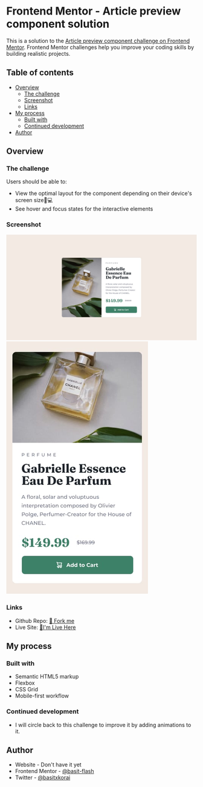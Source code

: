 # Frontend Mentor - Article preview component solution

This is a solution to the [Article preview component challenge on Frontend Mentor](https://www.frontendmentor.io/challenges/article-preview-component-dYBN_pYFT). Frontend Mentor challenges help you improve your coding skills by building realistic projects.

## Table of contents

- [Overview](#overview)
  - [The challenge](#the-challenge)
  - [Screenshot](#screenshot)
  - [Links](#links)
- [My process](#my-process)
  - [Built with](#built-with)
  - [Continued development](#continued-development)
- [Author](#author)

## Overview

### The challenge

Users should be able to:

- View the optimal layout for the component depending on their device's screen size📱💻
- See hover and focus states for the interactive elements

### Screenshot

![](./design/screen-desktop.jpg)
![](./design/screen-mobile.jpg)

### Links

- Github Repo: [🍴 Fork me](https://github.com/basitkorai/Product-preview-card-component)
- Live Site: [🏡I'm Live Here](https://basitkorai.github.io/Product-preview-card-component/)

## My process

### Built with

- Semantic HTML5 markup
- Flexbox
- CSS Grid
- Mobile-first workflow

### Continued development
- I will circle back to this challenge to improve it by adding animations to it.


## Author

- Website - Don't have it yet
- Frontend Mentor - [@basit-flash](https://www.frontendmentor.io/profile/basit-flash)
- Twitter - [@basitxkorai](https://www.twitter.com/basitxkorai)

